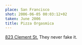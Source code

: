 ```yaml
---
place: San Francisco
shot: 2006-06-05 00:03:12+02
taken: June 2006
title: Pizza Orgasmica
---
```


[823 Clement St.](http://pizzaorgasmica.com/) They never fake it.
